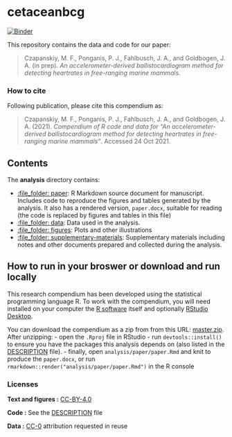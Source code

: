 
<!-- README.md is generated from README.Rmd. Please edit that file -->

# cetaceanbcg

[![Binder](https://mybinder.org/badge_logo.svg)](https://mybinder.org/v2/gh///main?urlpath=rstudio)

This repository contains the data and code for our paper:

> Czapanskiy, M. F., Ponganis, P. J., Fahlbusch, J. A., and Goldbogen,
> J. A. (in prep). *An accelerometer-derived ballistocardiogram method
> for detecting heartrates in free-ranging marine mammals*.

### How to cite

Following publication, please cite this compendium as:

> Czapanskiy, M. F., Ponganis, P. J., Fahlbusch, J. A., and Goldbogen,
> J. A. (2021). *Compendium of R code and data for “An
> accelerometer-derived ballistocardiogram method for detecting
> heartrates in free-ranging marine mammals”*. Accessed 24 Oct 2021.

## Contents

The **analysis** directory contains:

-   [:file\_folder: paper](/analysis/paper): R Markdown source document
    for manuscript. Includes code to reproduce the figures and tables
    generated by the analysis. It also has a rendered version,
    `paper.docx`, suitable for reading (the code is replaced by figures
    and tables in this file)
-   [:file\_folder: data](/analysis/data): Data used in the analysis.
-   [:file\_folder: figures](/analysis/figures): Plots and other
    illustrations
-   [:file\_folder:
    supplementary-materials](/analysis/supplementary-materials):
    Supplementary materials including notes and other documents prepared
    and collected during the analysis.

## How to run in your broswer or download and run locally

This research compendium has been developed using the statistical
programming language R. To work with the compendium, you will need
installed on your computer the [R
software](https://cloud.r-project.org/) itself and optionally [RStudio
Desktop](https://rstudio.com/products/rstudio/download/).

You can download the compendium as a zip from from this URL:
[master.zip](/archive/master.zip). After unzipping: - open the `.Rproj`
file in RStudio - run `devtools::install()` to ensure you have the
packages this analysis depends on (also listed in the
[DESCRIPTION](/DESCRIPTION) file). - finally, open
`analysis/paper/paper.Rmd` and knit to produce the `paper.docx`, or run
`rmarkdown::render("analysis/paper/paper.Rmd")` in the R console

### Licenses

**Text and figures :**
[CC-BY-4.0](http://creativecommons.org/licenses/by/4.0/)

**Code :** See the [DESCRIPTION](DESCRIPTION) file

**Data :** [CC-0](http://creativecommons.org/publicdomain/zero/1.0/)
attribution requested in reuse
